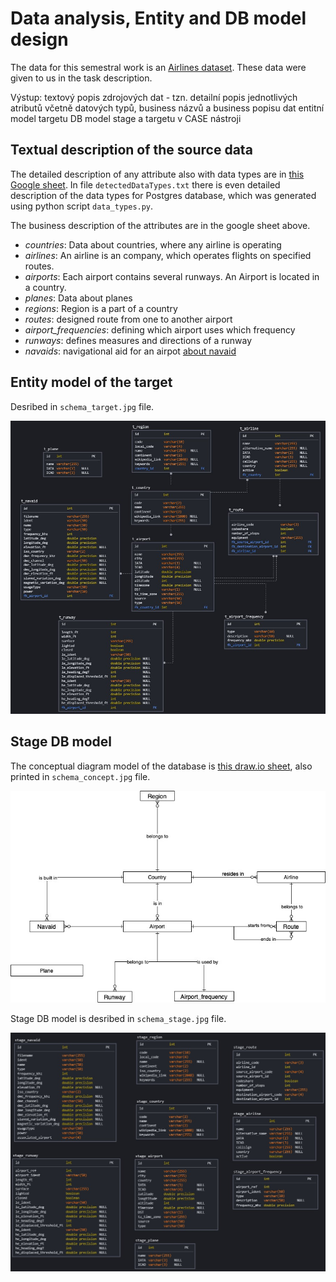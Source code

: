 # Data analysis, Entity and DB model design

The data for this semestral work is an [Airlines dataset](https://openflights.org/data.html). These data were given to us in the task description.

Výstup:
textový popis zdrojových dat - tzn. detailní popis jednotlivých atributů včetně datových typů, business názvů a business popisu dat
entitní model targetu
DB model stage a targetu v CASE nástroji

## Textual description of the source data

The detailed description of any attribute also with data types are in [this Google sheet](https://docs.google.com/spreadsheets/d/1zwOfF1kJ0ueje3LrCszSYIMzswWb4AQETSTEIrDHxkc/edit#gid=0). In file `detectedDataTypes.txt` there is even detailed description of the data types for Postgres database, which was generated using python script `data_types.py`.

The business description of the attributes are in the google sheet above.

- *countries*: Data about countries, where any airline is operating
- *airlines*: An airline is an company, which operates flights on specified routes.
- *airports*: Each airport contains several runways. An Airport is located in a country.
- *planes*: Data about planes
- *regions*: Region is a part of a country
- *routes*: designed route from one to another airport
- *airport_frequencies*: defining which airport uses which frequency
- *runways*: defines measures and directions of a runway
- *navaids*: navigational aid for an airpot [about navaid](https://www.systemsinterface.com/products/navaids/)

## Entity model of the target

Desribed in `schema_target.jpg` file.

![target entity model](schema_target.jpg)

## Stage DB model

The conceptual diagram model of the database is [this draw.io sheet](https://app.diagrams.net/#G1uEQc7dckwIgR0fNPFiHfLhqho4kzgPvD), also printed in `schema_concept.jpg` file.

![conceptual model schema](schema_concept.jpg)


Stage DB model is desribed in `schema_stage.jpg` file.

![target entity model](schema_stage.jpg)
